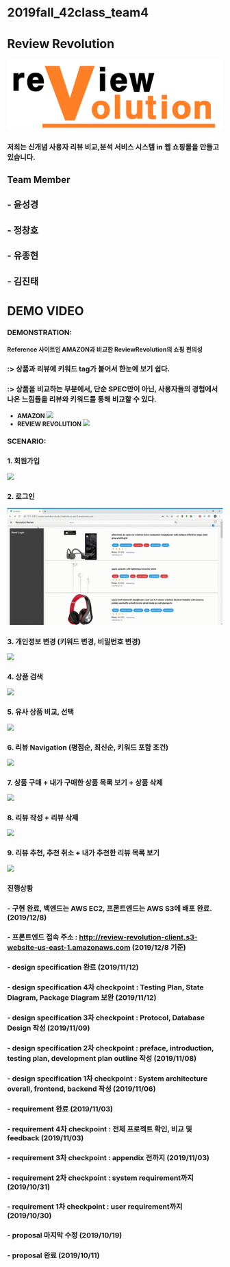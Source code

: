 # 2019fall_42class_team4

# Review Revolution

![](./docs/photo/logo.png)

### 저희는 **신개념 사용자 리뷰 비교,분석 서비스 시스템 in 웹 쇼핑몰**을 만들고 있습니다.

## **Team Member**

## - 윤성경
## - 정창호
## - 유종현
## - 김진태

# DEMO VIDEO #

### DEMONSTRATION:

#### Reference 사이트인 AMAZON과 비교한 ReviewRevolution의 쇼핑 편의성 
### :> 상품과 리뷰에 키워드 tag가 붙어서 한눈에 보기 쉽다.
### :> 상품을 비교하는 부분에서, 단순 SPEC만이 아닌, 사용자들의 경험에서 나온 느낌들을 리뷰와 키워드를 통해 비교할 수 있다.
- **AMAZON**
![](./demoVideos/amazon.gif)
- **REVIEW REVOLUTION**
![](./demoVideos/reviewRevolution.gif)
### SCENARIO: 

### 1. 회원가입
![](./demoVideos/register.gif)
### 2. 로그인
![](./demoVideos/login.gif)
### 3. 개인정보 변경 (키워드 변경, 비밀번호 변경)
![](./demoVideos/keywordChange.gif)
### 4. 상품 검색
![](./demoVideos/itemSearch.gif)
### 5. 유사 상품 비교, 선택
![](./demoVideos/similarItemComparison.gif)
### 6. 리뷰 Navigation (평점순, 최신순, 키워드 포함 조건)
![](./demoVideos/reviewNavigation.gif)
### 7. 상품 구매 + 내가 구매한 상품 목록 보기 + 상품 삭제
![](./demoVideos/itemPurchase.gif)
### 8. 리뷰 작성 + 리뷰 삭제
![](./demoVideos/reviewPostPutDelete.gif)
### 9. 리뷰 추천, 추천 취소 + 내가 추천한 리뷰 목록 보기 
![](./demoVideos/reviewRecommendation.gif)



### 진행상황 
### - 구현 완료, 백엔드는 AWS EC2, 프론트엔드는 AWS S3에 배포 완료. (2019/12/8)
### - 프론트엔드 접속 주소 : http://review-revolution-client.s3-website-us-east-1.amazonaws.com (2019/12/8 기준)
### - design specification 완료 (2019/11/12)
### - design specification 4차 checkpoint : Testing Plan, State Diagram, Package Diagram 보완 (2019/11/12)
### - design specification 3차 checkpoint : Protocol, Database Design 작성 (2019/11/09)
### - design specification 2차 checkpoint : preface, introduction, testing plan, development plan outline 작성 (2019/11/08)
### - design specification 1차 checkpoint : System architecture overall, frontend, backend 작성 (2019/11/06)
### - requirement 완료 (2019/11/03)
### - requirement 4차 checkpoint : 전체 프로젝트 확인, 비교 및 feedback (2019/11/03) 
### - requirement 3차 checkpoint : appendix 전까지 (2019/11/03)
### - requirement 2차 checkpoint : system requirement까지 (2019/10/31)
### - requirement 1차 checkpoint : user requirement까지 (2019/10/30)
### - proposal 마지막 수정 (2019/10/19)
### - proposal 완료 (2019/10/11)
